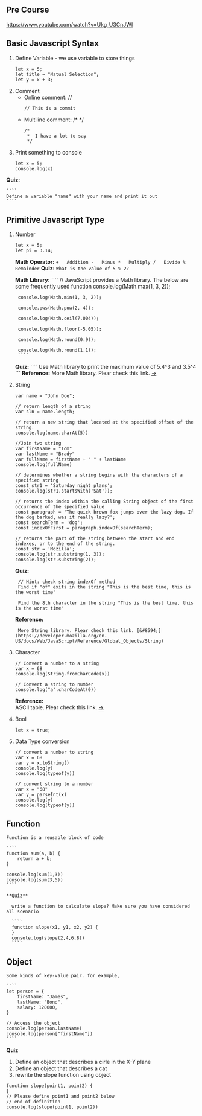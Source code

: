 ## Pre Course 

https://www.youtube.com/watch?v=Ukg_U3CnJWI


## Basic Javascript Syntax

1. Define Variable - we use variable to store things
    ````
    let x = 5;
    let title = "Natual Selection";
    let y = x + 3;
    ````
1. Comment
      - Online comment: //
        ````
        // This is a commit
        ````
      - Multiline comment: /* */
        ````
        /*
         *  I have a lot to say
         */ 
        ````
1. Print something to console
    ````
    let x = 5;
    console.log(x)
    ````
**Quiz:**

    ````
    Define a variable "name" with your name and print it out    
    ````

## Primitive Javascript Type

1. Number
    ````
    let x = 5;
    let pi = 3.14;
    ````
 
    **Math Operator:**
        ````
        +   Addition
        -   Minus
        *   Multiply
        /   Divide
        %   Remainder
        ````
    **Quiz:**
        ````
        What is the value of 5 % 2?
        ````
    
    **Math Library:** 
        ````
        // JavaScript provides a Math library. The below are some frequently used function 
        console.log(Math.max(1, 3, 2));

        console.log(Math.min(1, 3, 2));

        console.pws(Math.pow(2, 4));

        console.log(Math.ceil(7.004));

        console.log(Math.floor(-5.05));

        console.log(Math.round(0.9));

        console.log(Math.round(1.1));
        ````    
        
    **Quiz:**
        ````
        Use Math library to print the maximum value of 5.4^3 and 3.5^4
        ```
    **Reference:**
        More Math library. Plear check this link. [&#8594;](https://developer.mozilla.org/en-US/docs/Web/JavaScript/Reference/Global_Objects/Math)   

1. String
    ````
    var name = "John Doe";
    
    // return length of a string
    var sln = name.length; 
    
    // return a new string that located at the specified offset of the string.
    console.log(name.charAt(5))
    
    //Join two string
    var firstName = "Tom"
    var lastName = "Brady"
    var fullName = firstName + " " + lastName
    console.log(fullName)
    
    // determines whether a string begins with the characters of a specified string
    const str1 = 'Saturday night plans';
    console.log(str1.startsWith('Sat'));
    
    // returns the index within the calling String object of the first occurrence of the specified value
    const paragraph = 'The quick brown fox jumps over the lazy dog. If the dog barked, was it really lazy?';
    const searchTerm = 'dog';
    const indexOfFirst = paragraph.indexOf(searchTerm);
    
    // returns the part of the string between the start and end indexes, or to the end of the string.
    const str = 'Mozilla';
    console.log(str.substring(1, 3));
    console.log(str.substring(2));
    ````
    **Quiz:**
        
        // Hint: check string indexOf method
        Find if "of" exits in the string "This is the best time, this is the worst time"
        
        Find the 8th character in the string "This is the best time, this is the worst time"
    
    **Reference:**
        
        More String library. Plear check this link. [&#8594;](https://developer.mozilla.org/en-US/docs/Web/JavaScript/Reference/Global_Objects/String)   
1. Character
    ````
    // Convert a number to a string
    var x = 68
    console.log(String.fromCharCode(x))
    
    // Convert a string to number
    console.log("a".charCodeAt(0))
    ````
    **Reference:**        
        ASCII table. Plear check this link. [&#8594;](https://www.youtube.com/watch?v=zB85kTs-sEw)   
    
1. Bool  
    ````
    let x = true;
    ````
1. Data Type conversion
    ````
    // convert a number to string
    var x = 68
    var y = x.toString()
    console.log(y)
    console.log(typeof(y))

    // convert string to a number
    var x = "68"
    var y = parseInt(x)
    console.log(y)
    console.log(typeof(y))
    ````
## Function 

    Function is a reusable block of code
    
    ````
    function sum(a, b) {
        return a + b;
    }

    console.log(sum(1,3))
    console.log(sum(3,5))
    ````
    
    **Quiz** 

      write a function to calculate slope? Make sure you have considered all scenario

      ````
      function slope(x1, y1, x2, y2) {
      }
      console.log(slope(2,4,6,8))
      ````

    

## Object

    Some kinds of key-value pair. for example, 
    
    ````
    let person = {
        firstName: "James",
        lastName: "Bond",
        salary: 120000,
    }
    
    // Access the object
    console.log(person.lastName)
    console.log(person["firstName"])
    ````
  **Quiz** 

1. Define an object that describes a cirle in the X-Y plane
2. Define an object that describes a cat
3. rewrite the slope function using object
  
  ````
  function slope(point1, point2) {
  }
  // Please define point1 and point2 below
  // end of definition
  console.log(slope(point1, point2))
  ````  
